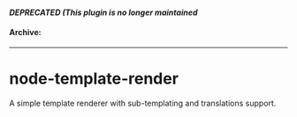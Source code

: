 #### *DEPRECATED (This plugin is no longer maintained*
#### Archive:

---

node-template-render
====================

A simple template renderer with sub-templating and translations support.
